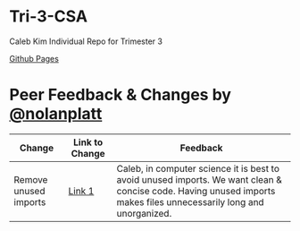 # Tri-3-CSA

Caleb Kim Individual Repo for Trimester 3

[Github Pages](https://calebkimsd.github.io/Tri-3-CSA/)

# Peer Feedback & Changes by [@nolanplatt](https://github.com/nolanplatt)
| Change | Link to Change | Feedback |
| --------------- | --------------- | --------------- |
| Remove unused imports | [Link 1](https://github.com/calebkimsd/Tri-3-CSA/commit/6d50afc033d54276dc8eab6bff943c159558f67a) | Caleb, in computer science it is best to avoid unused imports. We want clean & concise code. Having unused imports makes files unnecessarily long and unorganized.  |
